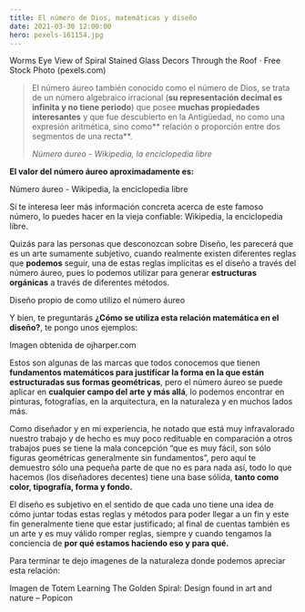 ```yaml
---
title: El número de Dios, matemáticas y diseño
date: 2021-03-30 12:00:00
hero: pexels-161154.jpg
---
```

<blog-img src="pexels-161154.jpg">
	<blog-ext to="https://www.pexels.com/photo/worms-eye-view-of-spiral-stained-glass-decors-through-the-roof-161154/">Worms Eye View of Spiral Stained Glass Decors Through the Roof · Free Stock Photo (pexels.com)</blog-ext>
</blog-img>

> El número áureo también conocido como el número de Dios, se trata de un número algebraico irracional (**su representación decimal es infinita y no tiene periodo**) que posee **muchas propiedades interesantes** y que fue descubierto en la Antigüedad, no como una expresión aritmética, sino como** relación o proporción entre dos segmentos de una recta**.
>
> <cite><blog-ext to="https://es.wikipedia.org/wiki/N%C3%BAmero_%C3%A1ureo/">Número áureo - Wikipedia, la enciclopedia libre</blog-ext></cite>

**El valor del número áureo aproximadamente es:**

<blog-img src="numero-aureo.svg" max-width="450px">
	<blog-ext to="https://es.wikipedia.org/wiki/N%C3%BAmero_%C3%A1ureo/">Número áureo - Wikipedia, la enciclopedia libre</blog-ext>
</blog-img>

Sí te interesa leer más información concreta acerca de este famoso número, lo puedes hacer en la vieja confiable: <blog-ext to="https://es.wikipedia.org/wiki/N%C3%BAmero_%C3%A1ureo">Wikipedia, la enciclopedia libre</blog-ext>.

Quizás para las personas que desconozcan sobre Diseño, les parecerá que es un arte sumamente subjetivo, cuando realmente existen diferentes reglas que **podemos** seguir, una de estas reglas implícitas es el diseño a través del número áureo, pues lo podemos utilizar para generar **estructuras orgánicas** a través de diferentes métodos.

<blog-img src="ejemplo.svg">
	Diseño propio de como utilizo el número áureo
</blog-img>

Y bien, te preguntarás **¿Cómo se utiliza esta relación matemática en el diseño?**, te pongo unos ejemplos:

<blog-img src="ejemplo-logos.jpg">
	Imagen obtenida de <blog-ext to="http://ojharper.com/what-makes-a-logo-effective/">ojharper.com</blog-ext>
</blog-img>

Estos son algunas de las marcas que todos conocemos que tienen **fundamentos matemáticos para justificar la forma en la que están estructuradas sus formas geométricas**, pero el número áureo se puede aplicar en **cualquier campo del arte y más allá**, lo podemos encontrar en pinturas, fotografías, en la arquitectura, en la naturaleza y en muchos lados más.

Como diseñador y en mi experiencia, he notado que está muy infravalorado nuestro trabajo y de hecho es muy poco redituable en comparación a otros trabajos pues se tiene la mala concepción “que es muy fácil, son sólo figuras geométricas generalmente sin fundamentos”, pero aquí te demuestro sólo una pequeña parte de que no es para nada así, todo lo que hacemos (los diseñadores decentes) tiene una base sólida, **tanto como color, tipografía, forma y fondo.**

El diseño es subjetivo en el sentido de que cada uno tiene una idea de cómo juntar todas estas reglas y métodos para poder llegar a un fin y este fin generalmente tiene que estar justificado; al final de cuentas también es un arte y es muy válido romper reglas, siempre y cuando tengamos la conciencia de **por qué estamos haciendo eso y para qué.**

Para terminar te dejo imagenes de la naturaleza donde podemos apreciar esta relación:

<blog-img src="ejemplo-naturaleza.jpg">
	Imagen de <blog-ext to="https://static1.squarespace.com/static/526e93fde4b0825dbf634205/t/55376c19e4b04fa840f0d570/1429695527113/">Totem Learning</blog-ext>
</blog-img>

<blog-img src="ejemplo-naturaleza-2.jpg">
	<blog-ext to="https://www.popicon.com/blogs/iconography/the-golden-spiral-design-found-in-art-and-nature/">The Golden Spiral: Design found in art and nature – Popicon</blog-ext>
</blog-img>